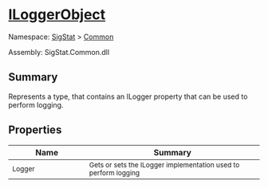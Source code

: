 # [ILoggerObject](./ILoggerObject.md)

Namespace: [SigStat]() > [Common](./README.md)

Assembly: SigStat.Common.dll

## Summary
Represents a type, that contains an ILogger property that can be used to perform logging.

## Properties

| Name | Summary | 
| --- | --- | 
| <sub>Logger</sub><img width=200 unselectable="on"/>  | <sub>Gets or sets the ILogger implementation used to perform logging</sub><img width=200 unselectable="on"/>  | <br>


